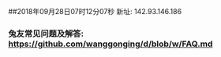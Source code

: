 ##2018年09月28日07时12分07秒 新址: 142.93.146.186
### 兔友常见问题及解答: https://github.com/wanggonging/d/blob/w/FAQ.md
